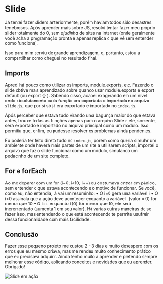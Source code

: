 # Slide

Já tentei fazer sliders anteriormente, porém haviam todos sido desastres tenebrosos. Após aprender mais sobre JS, resolvi tentar fazer meu próprio slider totalmente do 0, sem *ajudinha* de sites na internet (onde geralmente você acha a programação pronta e apenas replica o que vê sem entender como funciona).

Isso para mim serviu de grande aprendizagem, e, portanto, estou a compartilhar como cheguei no resultado final.

## Imports

Apredi há pouco como utilizar os imports, module.exports, etc. Fazendo o slide obtive mais aprendizado sobre quando usar module.exports e export default (ou export {} ). Sabendo disso, acabei exagerando em um nível onde absolutamente cada função era exportada e importada no arquivo `slide.js`, que por si só já era exportado e importado no `index.js`.

Após perceber que estava tudo virando uma bagunça maior do que estava antes, trouxe todas as funções apenas para o arquivo Slide e ele, somente, será exportado e importado no arquivo principal como um módulo. Isso permitiu que, enfim, eu pudesse resolver os problemas ainda pendentes.

Eu poderia ter feito direto tudo no `index.js`, porém como queria simular um ambiente onde haverá mais partes de um site a utilizarem scripts, importei o arquivo que faz o slide funcionar como um módulo, simulando um pedacinho de um site completo.

## For e forEach

Ao me deparar com um for (i=0; i<10; i++) eu costumava entrar em pânico, sem entender o que estava acontecendo e o motivo de funcionar. Se você, como eu, não entendia, lá vai um resuminho:
  • O i=0 gera uma variável i
  • O i<0 assinala que a ação deve acontecer enquanto a variável i (valor = 0) for menor que 10
  • O i++ enquanto i (0) for menor que 10, ele será incrementado (aumenta 1 em seu valor).
Há varias outras maneiras de se fazer isso, mas entendendo o que está acontecendo te permite usufruir dessa funcionalidade com mais facilidade.

## Conclusão

Fazer esse pequeno projeto me custou 2 - 3 dias e muito desespero com os erros que eu mesmo criava, mas me rendeu muito conhecimento prático que eu precisava adquirir. Ainda tenho muito a aprender e pretendo sempre melhorar esse código, aplicando conceitos e novidades que eu aprender. Obrigado!

<img src="./assets/img/slide funcionando.gif" alt="Slide em ação"/>
